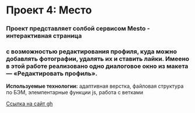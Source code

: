 # Проект 4: Место

###  Проект представляет солбой сервисом Mesto - интерактивная страница
### с возможностью редактирования профиля, куда можно добавлять фотографии, удалять их и ставить лайки. Имеено в этой работе реализовано одно диалоговое окно из макета — «Редактировать профиль».


**Используемые технологии:**
адаптивная верстка, файловая структура по БЭМ, элемпентарные функции js, работа с ветками

[Ссылка на сайт gh](https://www.figma.com/file/StZjf8HnoeLdiXS7dYrLAh/JavaScript.-Sprint-4)


